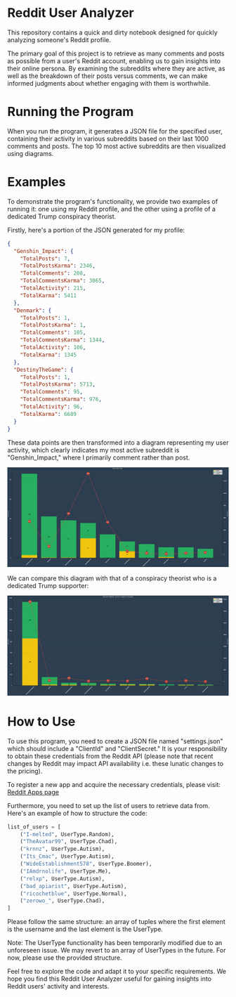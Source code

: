 # Reddit User Analyzer
This repository contains a quick and dirty notebook designed for quickly analyzing someone's Reddit profile.

The primary goal of this project is to retrieve as many comments and posts as possible from a user's Reddit account, enabling us to gain insights into their online persona. By examining the subreddits where they are active, as well as the breakdown of their posts versus comments, we can make informed judgments about whether engaging with them is worthwhile.

# Running the Program
When you run the program, it generates a JSON file for the specified user, containing their activity in various subreddits based on their last 1000 comments and posts. The top 10 most active subreddits are then visualized using diagrams.

# Examples
To demonstrate the program's functionality, we provide two examples of running it: one using my Reddit profile, and the other using a profile of a dedicated Trump conspiracy theorist.

Firstly, here's a portion of the JSON generated for my profile:

```json
{
  "Genshin_Impact": {
    "TotalPosts": 7,
    "TotalPostsKarma": 2346,
    "TotalComments": 208,
    "TotalCommentsKarma": 3065,
    "TotalActivity": 215,
    "TotalKarma": 5411
  },
  "Denmark": {
    "TotalPosts": 1,
    "TotalPostsKarma": 1,
    "TotalComments": 105,
    "TotalCommentsKarma": 1344,
    "TotalActivity": 106,
    "TotalKarma": 1345
  },
  "DestinyTheGame": {
    "TotalPosts": 1,
    "TotalPostsKarma": 5713,
    "TotalComments": 95,
    "TotalCommentsKarma": 976,
    "TotalActivity": 96,
    "TotalKarma": 6689
  }
}
```
These data points are then transformed into a diagram representing my user activity, which clearly indicates my most active subreddit is "Genshin_Impact," where I primarily comment rather than post.

![Diagram over my activity](../docs/IAmdrnolife.png)

We can compare this diagram with that of a conspiracy theorist who is a dedicated Trump supporter:

![Diagram over a Trumpist conspiracy theorist](../docs/Allan_QuartermainSr.png)

# How to Use
To use this program, you need to create a JSON file named "settings.json" which should include a "ClientId" and "ClientSecret." It is your responsibility to obtain these credentials from the Reddit API (please note that recent changes by Reddit may impact API availability i.e. these lunatic changes to the pricing).

To register a new app and acquire the necessary credentials, please visit: [Reddit Apps page](https://www.reddit.com/prefs/apps)

Furthermore, you need to set up the list of users to retrieve data from. Here's an example of how to structure the code:

```python
list_of_users = [
    ("I-melted", UserType.Random),
    ("TheAvatar99", UserType.Chad),
    ("krnnz", UserType.Autism),
    ("Its_Cmac", UserType.Autism),
    ("WideEstablishment578", UserType.Boomer),
    ("IAmdrnolife", UserType.Me),
    ("relxp", UserType.Autism),
    ("bad_apiarist", UserType.Autism),
    ("ricochetblue", UserType.Normal),
    ("zerowo_", UserType.Chad),
]
```
Please follow the same structure: an array of tuples where the first element is the username and the last element is the UserType.

Note: The UserType functionality has been temporarily modified due to an unforeseen issue. We may revert to an array of UserTypes in the future. For now, please use the provided structure.

Feel free to explore the code and adapt it to your specific requirements. We hope you find this Reddit User Analyzer useful for gaining insights into Reddit users' activity and interests.